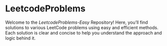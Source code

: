 # LeetcodeProblems
Welcome to the *LeetcodeProblems-Easy* Repository! Here, you’ll find solutions to various LeetCode problems using easy and efficient methods. Each solution is clear and concise to help you understand the approach and logic behind it.
